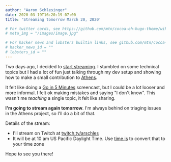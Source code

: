 ```yaml
---
author: "Aaron Schlesinger"
date: 2020-03-19T16:20:19-07:00
title: 'Streaming tomorrow March 20, 2020'

# For twitter cards, see https://github.com/mtn/cocoa-eh-hugo-theme/wiki/Twitter-cards
# meta_img = "/images/image.jpg"

# For hacker news and lobsters builtin links, see github.com/mtn/cocoa-eh-hugo-theme/wiki/Social-Links
# hacker_news_id = ""
# lobsters_id = ""
---
```


Two days ago, I decided to [start streaming](https://twitter.com/arschles/status/1240036551687434240). I stumbled on some technical topics but I had a lot of fun just talking through my dev setup and showing how to make a small contribution to [Athens](https://github.com/gomods/athens).

It felt like doing a [Go in 5 Minutes](https://github.com/arschles/go-in-5-minutes) screencast, but I could be a lot looser and more informal. I felt ok making mistakes and saying "I don't know". This wasn't me _teaching_ a single topic, it felt like sharing.

**I'm going to stream again tomorrow**. I'm always behind on triaging issues in the Athens project, so I'll do a bit of that.

Details of the stream:

- I'll stream on Twitch at [twitch.tv/arschles](https://www.twitch.tv/arschles)
- It will be at 10 am US Pacific Daylight Time. Use [time.is](https://time.is/compare/10am_20_Mar_2020_in_Portland,_Oregon) to convert that to your time zone

Hope to see you there!
